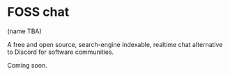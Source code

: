 # FOSS chat

(name TBA)

A free and open source, search-engine indexable, realtime chat alternative to Discord for software communities.


Coming soon. 